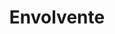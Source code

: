 ---
slug: envolvente
title: Envolvente
summary: null # string
image: envolvente/barandas/1.jpg
icon: window-frame
weight: 1
toc: false
draft: false
noindex: false
translationKey: envolvente
seo: Envolventes en República Dominicana - Eurolux SRL
description: llll➤ Diseño, fabricación e instalación de todo tipo de Envolvente ✅ y fachada ligera para su proyecto.
---